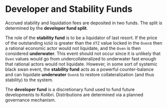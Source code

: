 # Developer and Stability Funds

Accrued stability and liquidation fees are deposited in two funds. The split is determined by the **developer fund split**.

The role of the **stability fund** is to be a liquidator of last resort. If the price of the outstanding `kUSD` is greater than the `XTZ` value locked in the `Oven`s then a rational economic actor would not liquidate, and the `Oven` is then considered **underwater**. This event should not occur since it is unlikely that `Oven` values would go from undercollateralized to underwater fast enough that rational actors would not liquidate. However, in some sort of systemic black swan event, the **stability fund** acts as a powerful counter-balance and can liquidate **underwater** `Oven`s to restore collateralization (and thus stability) to the system.

The **developer fund** is a discretionary fund used to fund future developments to Kolibri. Distributions are determined via a planned governance mechanism.
